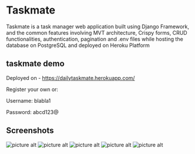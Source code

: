 # Taskmate
Taskmate is a task manager web application built using Django Framework, and the common features involving MVT architecture, Crispy forms, CRUD functionalities, authentication, pagination and .env files while hosting the database on PostgreSQL and deployed on Heroku Platform
## taskmate demo
Deployed on - <https://dailytaskmate.herokuapp.com/>

Register your own or:

Username: blabla1

Password: abcd123@

## Screenshots
 ![picture alt](https://github.com/n5hossai/taskmate/blob/main/homepage.PNG)
 ![picture alt](https://github.com/n5hossai/taskmate/blob/main/registrationpage.PNG)
 ![picture alt](https://github.com/n5hossai/taskmate/blob/main/loginpage.PNG)
 ![picture alt](https://github.com/n5hossai/taskmate/blob/main/tasklistpage.PNG)
 ![picture alt](https://github.com/n5hossai/taskmate/blob/main/editpage.PNG)


